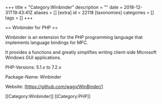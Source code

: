 +++
title = "Category:Winbinder"
description = ""
date = 2018-12-31T19:43:41Z
aliases = []
[extra]
id = 22118
[taxonomies]
categories = []
tags = []
+++

== Winbinder for PHP ==

Winbinder is an extension for the PHP programming language that implements language bindings for MFC. 

It provides a functions and greatly simplifies writing client-side Microsoft Windows GUI applications.


PHP-Versions:  5.1.x to 7.2.x

Package-Name: Winbinder

Website: [https://github.com/wagy/WinBinder/]

[[Category:Winbinder]] [[Category:PHP]]

